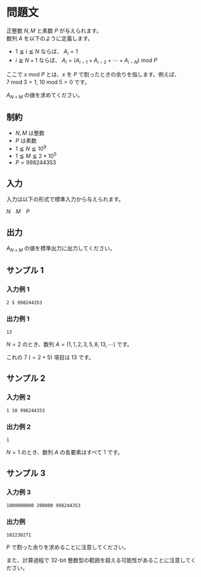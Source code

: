 # 問題文
正整数 $N, M$ と素数 $P$ が与えられます。  
数列 $A$ を以下のように定義します。

- $1 \leqq i \leqq N$ ならば、 $A_i = 1$
- $i \geqq N + 1$ ならば、 $\displaystyle A_i = \bigg(A_{i - 1} + A_{i - 2} + \cdots + A_{i - N}\bigg) ~ \mathrm{mod} ~ P$

ここで $x ~ \mathrm{mod} ~ P$ とは、$x$ を $P$ で割ったときの余りを指します。例えば、$7 ~ \mathrm{mod} ~ 3 = 1, ~ 10 ~ \mathrm{mod} ~ 5 = 0$ です。

$A_{N + M}$ の値を求めてください。

## 制約
- $N, M$ は整数
- $P$ は素数
- $1 \leqq N \leqq 10^9$
- $1 \leqq M \leqq 2 \times 10^5$
- $P = 998244353$

## 入力
入力は以下の形式で標準入力から与えられます。

$N$&emsp;$M$&emsp;$P$  

 ## 出力
$A_{N + M}$ の値を標準出力に出力してください。

## サンプル 1
### 入力例 1
```
2 5 998244353
```

### 出力例 1
```
13
```

$N = 2$ のとき、数列 $A = (1, 1, 2, 3, 5, 8, 13, \cdots)$ です。  

これの $7 ~ (= 2 + 5)$ 項目は $13$ です。

## サンプル 2
### 入力例 2
```
1 10 998244353
```

### 出力例 2
```
1
```

$N = 1$ のとき、数列 $A$ の各要素はすべて $1$ です。

## サンプル 3
### 入力例 3
```
1000000000 200000 998244353
```

### 出力例
```
102230271
```

$P$ で割った余りを求めることに注意してください。

また、計算過程で $32$-bit 整数型の範囲を超える可能性があることに注意してください。
